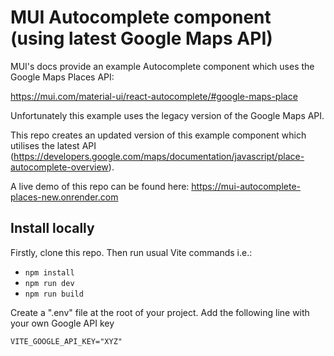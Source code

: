 # MUI Autocomplete component (using latest Google Maps API)

MUI's docs provide an example Autocomplete component which uses the Google Maps Places API:

https://mui.com/material-ui/react-autocomplete/#google-maps-place

Unfortunately this example uses the legacy version of the Google Maps API.

This repo creates an updated version of this example component which utilises the latest API (https://developers.google.com/maps/documentation/javascript/place-autocomplete-overview).

A live demo of this repo can be found here: https://mui-autocomplete-places-new.onrender.com

## Install locally

Firstly, clone this repo. Then run usual Vite commands i.e.:

- `npm install`
- `npm run dev`
- `npm run build`

Create a ".env" file at the root of your project. Add the following line with your own Google API key

`VITE_GOOGLE_API_KEY="XYZ"`
